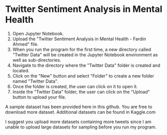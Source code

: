 # Twitter Sentiment Analysis in Mental Health

1. Open Jupyter Notebook.
2. Upload the "Twitter Sentiment Analysis in Mental Health - Fardin Ahmed" file.
3. When you run the program for the first time, a new directory called "Twitter Data" will be created in the Jupyter Notebook environment as well as sub-directories.
4. Navigate to the directory where the "Twitter Data" folder is created and located.
5. Click on the "New" button and select "Folder" to create a new folder named "Twitter Data".
6. Once the folder is created, the user can click on it to open it.
7. Inside the "Twitter Data" folder, the user can click on the "Upload" button to upload your file.

A sample dataset has been provided here in this github. You are free to download more dataset. 
Additional datasets can be found in Kaggle.com

I suggest you upload more datasets containing more tweets since I am unable to upload large datasets for sampling before you run my program.
